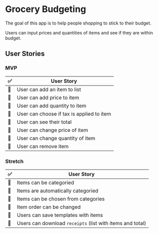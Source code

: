 # Grocery Budgeting
The goal of this app is to help people shopping to stick to their budget.

Users can input prices and quantities of items and see if they are within budget.

## User Stories
### MVP
| :white_check_mark: | User Story |
| --- | --- |
| :black_square_button: | User can add an item to list |
| :black_square_button: | User can add price to item |
| :black_square_button: | User can add quantity to item |
| :black_square_button: | User can choose if tax is applied to item |
| :black_square_button: | User can see their total |
| :black_square_button: | User can change price of item |
| :black_square_button: | User can change quantity of item |
| :black_square_button: | User can remove item |

### Stretch
| :white_check_mark: | User Story |
| --- | --- |
| :black_square_button: | Items can be categoried |
| :black_square_button: | Items are automatically categoried |
| :black_square_button: | Items can be chosen from categories |
| :black_square_button: | Item order can be changed |
| :black_square_button: | Users can save templates with items |
| :black_square_button: | Users can download `receipts` (list with items and total) |